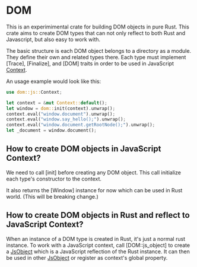 # DOM

This is an experimimental crate for building DOM objects in pure Rust. This crate aims to
create DOM types that can not only reflect to both Rust and Javascript, but also easy to work with.

The basic structure is each DOM object belongs to a directory as a module. They define their
own and related types there. Each type must implement [Trace], [Finalize], and [DOM] traits
in order to be used in JavaScript [Context].

An usage example would look like this:

```rust
use dom::js::Context;

let context = &mut Context::default();
let window = dom::init(context).unwrap();
context.eval("window.document").unwrap();
context.eval("window.say_hello();").unwrap();
context.eval("window.document.getRootNode();").unwrap();
let _document = window.document();
```

## How to create DOM objects in JavaScript Context?

We need to call [init] before creating any DOM object. This call initialize each type's
constructor to the context.

It also returns the [Window] instance for now which can be used in Rust world. (This will be breaking change.)

## How to create DOM objects in Rust and reflect to JavaScript Context?

When an instance of a DOM type is created in Rust, it's just a normal rust instance. To work
with a JavaScript context, call [DOM::js_object] to create a [JsObject] which is a JavaScript
reflection of the Rust instance. It can then be used in other [JsObject] or register as
context's global property.

[Context]: js::Context
[JsObject]: js::object::JsObject


